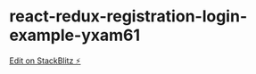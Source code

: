 # react-redux-registration-login-example-yxam61

[Edit on StackBlitz ⚡️](https://stackblitz.com/edit/react-redux-registration-login-example-yxam61)
